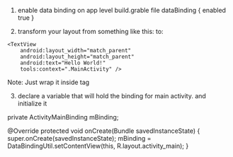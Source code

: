 1. enable data binding on app level build.grable file
dataBinding {
    enabled true
}

2. transform your layout from something like this:
<TextView
        android:layout_width="match_parent"
        android:layout_height="match_parent"
        android:text="Hello World!"
        tools:context=".MainActivity" />
to:
<?xml version="1.0" encoding="utf-8"?>
<layout xmlns:android="http://schemas.android.com/apk/res/android"
    xmlns:app="http://schemas.android.com/apk/res-auto"
    xmlns:tools="http://schemas.android.com/tools">

    <TextView
        android:layout_width="match_parent"
        android:layout_height="match_parent"
        android:text="Hello World!"
        tools:context=".MainActivity" />

</layout>
Note: Just wrap it inside <layout> tag

3. declare a variable that will hold the binding for main activity. and initialize it

private ActivityMainBinding mBinding;

@Override
protected void onCreate(Bundle savedInstanceState) {
    super.onCreate(savedInstanceState);
    mBinding = DataBindingUtil.setContentView(this, R.layout.activity_main);
}